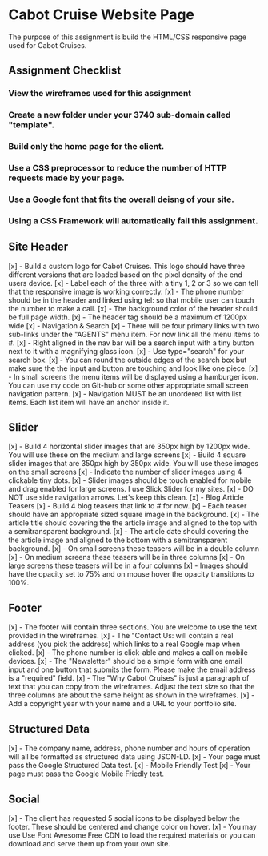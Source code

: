 # Cabot Cruise Website Page

The purpose of this assignment is build the HTML/CSS responsive page used for Cabot Cruises.

## Assignment Checklist

### View the wireframes used for this assignment

### Create a new folder under your 3740 sub-domain called "template".

### Build only the home page for the client.

### Use a CSS preprocessor to reduce the number of HTTP requests made by your page.

### Use a Google font that fits the overall deisng of your site.

### Using a CSS Framework will automatically fail this assignment.

## Site Header
[x] - Build a custom logo for Cabot Cruises. This logo should have three different versions that are loaded based on the pixel density of the end users device.
[x] - Label each of the three with a tiny 1, 2 or 3 so we can tell that the responsive image is working correctly.
[x] - The phone number should be in the header and linked using tel: so that mobile user can touch the number to make a call.
[x] - The background color of the header should be full page width.
[x] - The header tag should be a maximum of 1200px wide
[x] - Navigation & Search
[x] - There will be four primary links with two sub-links under the "AGENTS" menu item. For now link all the menu items to #.
[x] - Right aligned in the nav bar will be a search input with a tiny button next to it with a magnifying glass icon.
[x] - Use type="search" for your search box.
[x] - You can round the outside edges of the search box but make sure the the input and button are touching and look like one piece.
[x] - In small screens the menu items will be displayed using a hamburger icon. You can use my code on Git-hub or some other appropriate small screen navigation pattern.
[x] - Navigation MUST be an unordered list with list items. Each list item will have an anchor inside it.


## Slider
[x] - Build 4 horizontal slider images that are 350px high by 1200px wide. You will use these on the medium and large screens
[x] - Build 4 square slider images that are 350px high by 350px wide. You will use these images on the small screens
[x] - Indicate the number of slider images using 4 clickable tiny dots.
[x] - Slider images should be touch enabled for mobile and drag enabled for large screens. I use Slick Slider for my sites.
[x] - DO NOT use side navigation arrows. Let's keep this clean.
[x] - Blog Article Teasers
[x] - Build 4 blog teasers that link to # for now.
[x] - Each teaser should have an appropriate sized square image in the background.
[x] - The article title should covering the the article image and aligned to the top with a semitransparent background.
[x] - The article date should covering the the article image and aligned to the bottom with a semitransparent background.
[x] - On small screens these teasers will be in a double column
[x] - On medium screens these teasers will be in three columns
[x] - On large screens these teasers will be in a four columns
[x] - Images should have the opacity set to 75% and on mouse hover the opacity transitions to 100%.

## Footer
[x] - The footer will contain three sections. You are welcome to use the text provided in the wireframes.
[x] - The "Contact Us: will contain a real address (you pick the address) which links to a real Google map when clicked.
[x] - The phone number is click-able and makes a call on mobile devices.
[x] - The "Newsletter" should be a simple form with one email input and one button that submits the form. Please make the email address is a "required" field.
[x] - The "Why Cabot Cruises" is just a paragraph of text that you can copy from the wireframes. Adjust the text size so that the three columns are about the same height as shown in the wireframes.
[x] - Add a copyright year with your name and a URL to your portfolio site.

## Structured Data
[x] - The company name, address, phone number and hours of operation will all be formatted as structured data using JSON-LD.
[x] - Your page must pass the Google Structured Data test.
[x] - Mobile Friendly Test
[x] - Your page must pass the Google Mobile Friedly test.

## Social
[x] - The client has requested 5 social icons to be displayed below the footer. These should be centered and change color on hover.
[x] - You may use Use Font Awesome Free CDN to load the required materials or you can download and serve them up from your own site.


